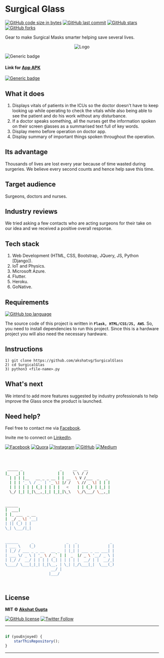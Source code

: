 # Surgical Glass

[![GitHub code size in bytes](https://img.shields.io/github/languages/code-size/akshatvg/SurgicalGlass?logo=github&style=social)](https://github.com/akshatvg/) [![GitHub last commit](https://img.shields.io/github/last-commit/akshatvg/SurgicalGlass?style=social&logo=git)](https://github.com/akshatvg/) [![GitHub stars](https://img.shields.io/github/stars/akshatvg/SurgicalGlass?style=social)](https://github.com/akshatvg/SurgicalGlass/stargazers) [![GitHub forks](https://img.shields.io/github/forks/akshatvg/SurgicalGlass?style=social&logo=git)](https://github.com/akshatvg/SurgicalGlass/network)

Gear to make Surgical Masks smarter helping save several lives.

<p align="center">
<img src="https://github.com/akshatvg/SurgicalGlass/blob/master/Logo.png" alt="Logo"/>
</p>

![Generic badge](https://img.shields.io/badge/surgical-glass-orange) 

#### Link for [App APK](https://github.com/akshatvg/SurgicalGlass/blob/master/app/app-release.apk) 
[![Generic badge](https://img.shields.io/badge/view-apk-orange)](https://github.com/akshatvg/SurgicalGlass/blob/master/app/app-release.apk)

## What it does
1. Displays vitals of patients in the ICUs so the doctor doesn't have to keep looking up while operating to check the vitals while also being able to see the patient and do his work without any disturbance.
2. If a doctor speaks something, all the nurses get the information spoken on their screen glasses as a summarised text full of key words.
3. Display memo before operation on doctor app.
4. Display summary of important things spoken throughout the operation.

## Its advantage
Thousands of lives are lost every year because of time wasted during surgeries. We believe every second counts and hence help save this time.

## Target audience
Surgeons, doctors and nurses.

## Industry reviews
We tried asking a few contacts who are acting surgeons for their take on our idea and we received a positive overall response. 

## Tech stack
1. Web Development (HTML, CSS, Bootstrap, JQuery, JS, Python [Django]).
2. IoT and Physics.
3. Microsoft Azure.
4. Flutter.
5. Heroku.
6. GoNative.

## Requirements

[![GitHub top language](https://img.shields.io/github/languages/top/akshatvg/SurgicalGlass?logo=python&style=social)](https://github.com/akshatvg/)

The source code of this project is written in **`Flask, HTML/CSS/JS, AWS`**. So, you need to install dependencies to run this project. Since this is a hardware project you will also need the necessary hardware.

## Instructions
```
1) git clone https://github.com/akshatvg/SurgicalGlass
2) cd SurgicalGlas
3) python3 <file-name>.py
```

## What's next
We intend to add more features suggested by industry professionals to help improve the Glass once the product is launched.

## Need help?
Feel free to contact me via [Facebook](https://www.facebook.com/akshatvg).

Invite me to connect on [LinkedIn](https://www.linkedin.com/in/akshatvg/).

[![Facebook](https://img.shields.io/badge/Facebook-add-blue.svg?logo=facebook&logoColor=white)](https://www.facebook.com/akshatvg) [![Quora](https://img.shields.io/badge/Quora-ask-red.svg?logo=quora)](https://www.quora.com/profile/Akshat-Gupta-279) [![Instagram](https://img.shields.io/badge/Instagram-follow-purple.svg?logo=instagram&logoColor=white)](https://www.instagram.com/akshatvg/) [![GitHub](https://img.shields.io/badge/Snapchat-add-yellow.svg?logo=snapchat&logoColor=white)](https://www.snapchat.com/add/akshatvg) [![Medium](https://img.shields.io/badge/Medium-follow-black.svg?logo=medium&logoColor=white)](https://medium.com/@akshatvg)


```bash



 _____ _                 _     __   __            
|_   _| |               | |    \ \ / /            
  | | | |__   __ _ _ __ | | __  \ V /___  _   _   
  | | | '_ \ / _` | '_ \| |/ /   \ // _ \| | | |  
  | | | | | | (_| | | | |   <    | | (_) | |_| |  
  \_/ |_| |_|\__,_|_| |_|_|\_\   \_/\___/ \__,_|  
                                                  
                                                  
______                                            
|  ___|                                           
| |_ ___  _ __                                    
|  _/ _ \| '__|                                   
| || (_) | |                                      
\_| \___/|_|                                      
                                                  
                                                  
______      _               _   _               _ 
| ___ \    (_)             | | | |             | |
| |_/ / ___ _ _ __   __ _  | |_| | ___ _ __ ___| |
| ___ \/ _ \ | '_ \ / _` | |  _  |/ _ \ '__/ _ \ |
| |_/ /  __/ | | | | (_| | | | | |  __/ | |  __/_|
\____/ \___|_|_| |_|\__, | \_| |_/\___|_|  \___(_)
                     __/ |                        
                    |___/                         

 


```

## License

**MIT &copy; [Akshat Gupta](https://github.com/akshatvg/SurgicalGlass/blob/master/LICENSE)**

[![GitHub license](https://img.shields.io/github/license/akshatvg/SurgicalGlass?style=social&logo=github)](https://github.com/akshatvg/SurgicalGlass/blob/master/LICENSE) [![Twitter Follow](https://img.shields.io/twitter/follow/akshatvg?style=social)](https://twitter.com/akshatvg)

---------

```javascript

if (youEnjoyed) {
    starThisRepository();
}

```

-----------
